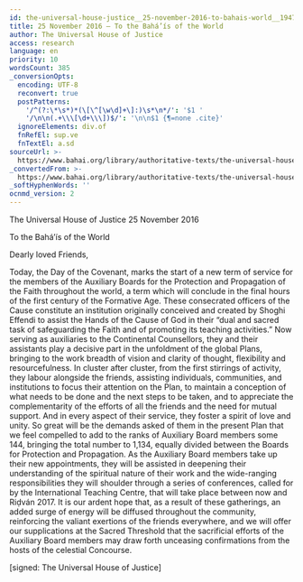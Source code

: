 ```yaml
---
id: the-universal-house-justice__25-november-2016-to-bahais-world__1947664506__en
title: 25 November 2016 – To the Bahá’ís of the World
author: The Universal House of Justice
access: research
language: en
priority: 10
wordsCount: 385
_conversionOpts:
  encoding: UTF-8
  reconvert: true
  postPatterns:
    '/^(?:\*\s*)*(\[\^[\w\d]+\]:)\s*\n*/': '$1 '
    '/\n\n(.+\\\[\d+\\\])$/': '\n\n$1 {¶=none .cite}'
  ignoreElements: div.of
  fnRefEl: sup.ve
  fnTextEl: a.sd
sourceUrl: >-
  https://www.bahai.org/library/authoritative-texts/the-universal-house-of-justice/messages/20161125_001/20161125_001.xhtml
_convertedFrom: >-
  https://www.bahai.org/library/authoritative-texts/the-universal-house-of-justice/messages/20161125_001/20161125_001.xhtml
_softHyphenWords: ''
ocnmd_version: 2
---
```

The Universal House of Justice
25 November 2016

To the Bahá’ís of the World

Dearly loved Friends,

Today, the Day of the Covenant, marks the start of a new term of service for the members of the Auxiliary Boards for the Protection and Propagation of the Faith throughout the world, a term which will conclude in the final hours of the first century of the Formative Age. These consecrated officers of the Cause constitute an institution originally conceived and created by Shoghi Effendi to assist the Hands of the Cause of God in their “dual and sacred task of safeguarding the Faith and of promoting its teaching activities.” Now serving as auxiliaries to the Continental Counsellors, they and their assistants play a decisive part in the unfoldment of the global Plans, bringing to the work breadth of vision and clarity of thought, flexibility and resourcefulness. In cluster after cluster, from the first stirrings of activity, they labour alongside the friends, assisting individuals, communities, and institutions to focus their attention on the Plan, to maintain a conception of what needs to be done and the next steps to be taken, and to appreciate the complementarity of the efforts of all the friends and the need for mutual support. And in every aspect of their service, they foster a spirit of love and unity. So great will be the demands asked of them in the present Plan that we feel compelled to add to the ranks of Auxiliary Board members some 144, bringing the total number to 1,134, equally divided between the Boards for Protection and Propagation. As the Auxiliary Board members take up their new appointments, they will be assisted in deepening their understanding of the spiritual nature of their work and the wide-ranging responsibilities they will shoulder through a series of conferences, called for by the International Teaching Centre, that will take place between now and Riḍván 2017. It is our ardent hope that, as a result of these gatherings, an added surge of energy will be diffused throughout the community, reinforcing the valiant exertions of the friends everywhere, and we will offer our supplications at the Sacred Threshold that the sacrificial efforts of the Auxiliary Board members may draw forth unceasing confirmations from the hosts of the celestial Concourse.

\[signed: The Universal House of Justice\]
